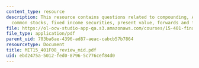 ```yaml
---
content_type: resource
description: This resource contains questions related to compounding, APR-EAR conversion,
  common stocks, fixed income securities, present value, forwards and futures.
file: https://ol-ocw-studio-app-qa.s3.amazonaws.com/courses/15-401-finance-theory-i-fall-2008/ebd2475a5012fed087965c776cef84d0_MIT15_401F08_review_mid.pdf
file_type: application/pdf
parent_uid: 703ba6ae-4396-ad87-aeac-cabcb57b7864
resourcetype: Document
title: MIT15_401F08_review_mid.pdf
uid: ebd2475a-5012-fed0-8796-5c776cef84d0
---
```


